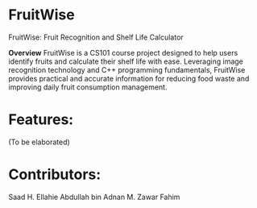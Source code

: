 # FruitWise
FruitWise: Fruit Recognition and Shelf Life Calculator

**Overview**
FruitWise is a CS101 course project designed to help users identify fruits and calculate their shelf life with ease. Leveraging image recognition technology and C++ programming fundamentals, FruitWise provides practical and accurate information for reducing food waste and improving daily fruit consumption management.


# Features:
(To be elaborated)

# Contributors:
Saad H. Ellahie
Abdullah bin Adnan
M. Zawar Fahim

